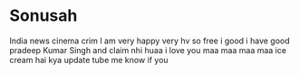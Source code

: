 # Sonusah
India news cinema crim
I am very happy 
very hv
so free
i good
i have good 
pradeep Kumar Singh and claim nhi huaa 
i love you maa maa maa maa 
ice cream hai kya 
update tube me know if you 
